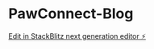 # PawConnect-Blog

[Edit in StackBlitz next generation editor ⚡️](https://stackblitz.com/~/github.com/Shailesh0105/PawConnect-Blog)